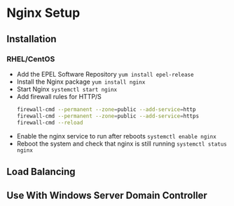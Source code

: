 # Nginx Setup

## Installation
### RHEL/CentOS
- Add the EPEL Software Repository
    `yum install epel-release`
- Install the Nginx package
    `yum install nginx`
- Start Nginx
    `systemctl start nginx`
- Add firewall rules for HTTP/S
    ```bash
    firewall-cmd --permanent --zone=public --add-service=http
    firewall-cmd --permanent --zone=public --add-service=https
    firewall-cmd --reload
    ```
- Enable the nginx service to run after reboots
    `systemctl enable nginx`
- Reboot the system and check that nginx is still running
    `systemctl status nginx`

## Load Balancing

## Use With Windows Server Domain Controller

